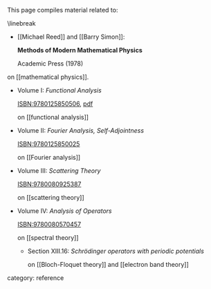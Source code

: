 

This page compiles material related to:

\linebreak

* [[Michael Reed]] and [[Barry Simon]]: 

  **Methods of Modern Mathematical Physics** 

  Academic Press (1978) 

on [[mathematical physics]].

  * Volume I: *Functional Analysis*

    [ISBN:9780125850506](https://www.elsevier.com/books/i-functional-analysis/reed/978-0-08-057048-8), [pdf](http://www.astrosen.unam.mx/~aceves/Metodos/ebooks/reed_simon1.pdf)

    on [[functional analysis]]

  * Volume II: *Fourier Analysis, Self-Adjointness*

    [ISBN:9780125850025](https://www.elsevier.com/books/ii-fourier-analysis-self-adjointness/reed/978-0-08-092537-0)

    on [[Fourier analysis]]

  * Volume III: *Scattering Theory* 

    [ISBN:9780080925387](https://www.elsevier.com/books/iii-scattering-theory/reed/978-0-08-092538-7)

    on [[scattering theory]]

  * Volume IV: *Analysis of Operators*

    [ISBN:9780080570457](https://www.elsevier.com/books/iv-analysis-of-operators/reed/978-0-08-057045-7)

    on [[spectral theory]]

    * Section XIII.16: *Schr&ouml;dinger operators with periodic potentials*

      on [[Bloch-Floquet theory]] and [[electron band theory]]


category: reference
